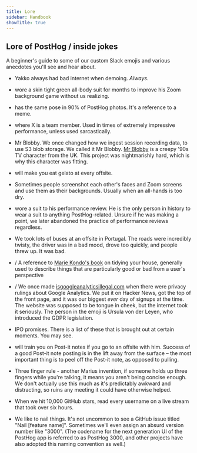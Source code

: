 ```yaml
---
title: Lore
sidebar: Handbook
showTitle: true
---
```


## Lore of PostHog / inside jokes

A beginner's guide to some of our custom Slack emojis and various anecdotes you'll see and hear about.

* <Emoji name="bad-internet" src="/images/emojis/bad-internet.png" /> Yakko always had bad internet when demoing. <em>Always.</em>

* <TeamMember name="James Greenhill" photo /> wore a skin tight green all-body suit for months to improve his Zoom background game without us realizing.

* <Emoji name="ben-peace" src="/images/emojis/ben-peace.png" /> <TeamMember name="Ben White" photo /> has the same pose in 90% of PostHog photos. It's a reference to a meme.

* <Emoji name="hype-X" src="/images/emojis/lottie-hype.gif" /> where X is a team member. Used in times of extremely impressive performance, unless used sarcastically.

* Mr Blobby. We once changed how we ingest session recording data, to use S3 blob storage. We called it Mr Blobby. [Mr Blobby](https://en.wikipedia.org/wiki/Mr_Blobby) is a creepy '90s TV character from the UK. This project was nightmarishly hard, which is why this character was fitting.

* <TeamMember name="Paul D'Ambra" photo /> will make you eat gelato at every offsite.

* Sometimes people screenshot each other's faces and Zoom screens and use them as their backgrounds. Usually when an all-hands is too dry.

* <TeamMember name="Charles Cook" photo /> wore a suit to his performance review. He is the only person in history to wear a suit to anything PostHog-related. Unsure if he was making a point, we later abandoned the practice of performance reviews regardless.

* We took lots of buses at an offsite in Portugal. The roads were incredibly twisty, the driver was in a bad mood, drove too quickly, and people threw up. It was bad.

* <Emoji name="sparksjoy" src="/images/emojis/sparksjoy.png" /> / <Emoji name="does_not_spark_joy" src="/images/emojis/does_not_spark_joy.png" /> A reference to <a href="https://konmari.com/marie-kondo-rules-of-tidying-sparks-joy/">Marie Kondo's book</a> on tidying your house, generally used to describe things that are particularly good or bad from a user's perspective

* <Emoji name="eu-thumbsup" src="/images/emojis/eu-thumbsup.png" /> / <Emoji name="thumbs-down-eu" src="/images/emojis/thumbs-down-eu.png" /> We once made <a href="https://www.isgoogleanalyticsillegal.com">isgoogleanalyticsillegal.com</a> when there were privacy rulings about Google Analytics. We put it on Hacker News, got the top of the front page, and it was our biggest <em>ever</em> day of signups at the time. The website was supposed to be tongue in cheek, but the internet took it seriously. The person in the emoji is Ursula von der Leyen, who introduced the GDPR legislation.

* IPO promises. There is a list of these that is brought out at certain moments. You may see.

* <TeamMember name="Marius Andra" photo /> will train you on Post-it notes if you go to an offsite with him. Success of a good Post-it note posting is in the lift away from the surface – the most important thing is to peel off the Post-it note, as opposed to pulling.

* Three finger rule - another Marius invention, if someone holds up three fingers while you're talking, it means you aren't being concise enough. We don't actually use this much as it's predictably awkward and distracting, so ruins any meeting it could have otherwise helped.

* When we hit 10,000 GitHub stars, <TeamMember name="Ian Vanagas" photo /> read every username on a live stream that took over six hours.

* We like to nail things. It's not uncommon to see a GitHub issue titled "Nail [feature name]". Sometimes we'll even assign an absurd version number like "3000". (The codename for the next generation UI of the PostHog app is referred to as PostHog 3000, and other projects have also adopted this naming convention as well.)